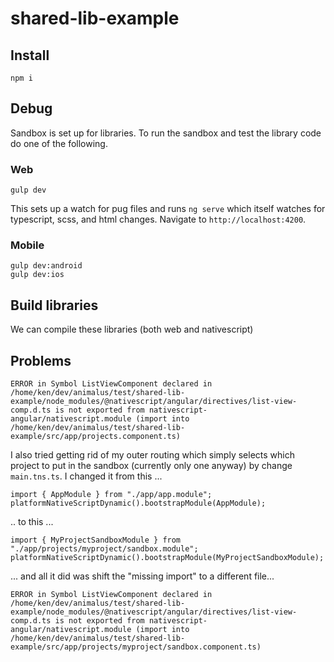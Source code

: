 # shared-lib-example

## Install

    npm i

## Debug

Sandbox is set up for libraries. To run the sandbox and test the library code do one of the following.

### Web

    gulp dev

This sets up a watch for pug files and runs `ng serve` which itself watches for typescript, scss, and html changes. Navigate to `http://localhost:4200`.

### Mobile

    gulp dev:android
    gulp dev:ios

## Build libraries

We can compile these libraries (both web and nativescript)

## Problems

```
ERROR in Symbol ListViewComponent declared in /home/ken/dev/animalus/test/shared-lib-example/node_modules/@nativescript/angular/directives/list-view-comp.d.ts is not exported from nativescript-angular/nativescript.module (import into /home/ken/dev/animalus/test/shared-lib-example/src/app/projects.component.ts)
```

I also tried getting rid of my outer routing which simply selects which project to put in the sandbox (currently only one anyway) by change `main.tns.ts`. I changed it from this ...

```
import { AppModule } from "./app/app.module";
platformNativeScriptDynamic().bootstrapModule(AppModule);
```

.. to this ...

```
import { MyProjectSandboxModule } from "./app/projects/myproject/sandbox.module";
platformNativeScriptDynamic().bootstrapModule(MyProjectSandboxModule);
```

... and all it did was shift the "missing import" to a different file...

```
ERROR in Symbol ListViewComponent declared in /home/ken/dev/animalus/test/shared-lib-example/node_modules/@nativescript/angular/directives/list-view-comp.d.ts is not exported from nativescript-angular/nativescript.module (import into /home/ken/dev/animalus/test/shared-lib-example/src/app/projects/myproject/sandbox.component.ts)
```
